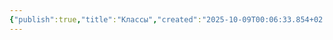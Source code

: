 ```yaml
---
{"publish":true,"title":"Классы","created":"2025-10-09T00:06:33.854+02:00","modified":"2025-10-12T19:00:03.629+02:00","tags":["Классы"],"cssclasses":""}
---
```



